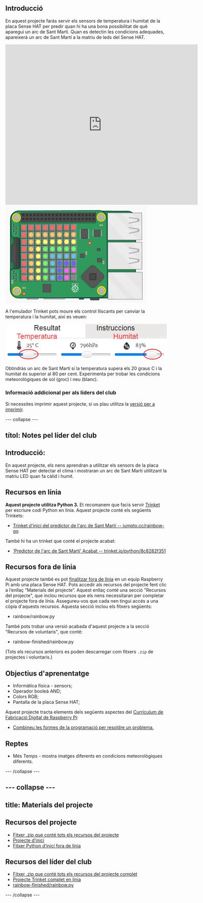 ## Introducció

En aquest projecte faràs servir els sensors de temperatura i humitat de la placa Sense HAT per predir quan hi ha una bona possibilitat de què aparegui un arc de Sant Martí. Quan es detectin les condicions adequades, apareixerà un arc de Sant Martí a la matriu de leds del Sense HAT.

<div class="trinket">
  <iframe src="https://trinket.io/embed/python/eaea4cb76c?outputOnly=true&start=result" width="600" height="500" frameborder="0" marginwidth="0" marginheight="0" allowfullscreen mark="crwd-mark">
</iframe> <img src="images/rainbow-final.png" />
</div>

A l'emulador Trinket pots moure els control lliscants per canviar la temperatura i la humitat, així es veuen:

![captura de pantalla](images/rainbow-sliders.png)

Obtindràs un arc de Sant Martí si la temperatura supera els 20 graus C i la humitat és superior al 80 per cent. Experimenta per trobar les condicions meteorològiques de sol (groc) i neu (blanc).

### Informació addicional per als líders del club

Si necessites imprimir aquest projecte, si us plau utilitza la [versió per a imprimir](https://projects.raspberrypi.org/ca-ES/projects/rainbow-predictor/print).

--- collapse ---

## títol: Notes pel líder del club

## Introducció:

En aquest projecte, els nens aprendran a utilitzar els sensors de la placa Sense HAT per detectar el clima i mostraran un arc de Sant Martí utilitzant la matriu LED quan fa càlid i humit.

## Recursos en línia

**Aquest projecte utilitza Python 3.** Et recomanem que facis servir [Trinket](https://trinket.io/) per escriure codi Python en línia. Aquest projecte conté els següents Trinkets:

* [Trinket d'inici del predictor de l'arc de Sant Martí -- jumpto.cc/rainbow-go](http://jumpto.cc/rainbow-go)

També hi ha un trinket que conté el projecte acabat:

* [‘Predictor de l'arc de Sant Martí’ Acabat -- trinket.io/python/8c8282f351](https://trinket.io/python/8c8282f351)

## Recursos fora de línia

Aquest projecte també es pot [finalitzar fora de línia](https://www.codeclubprojects.org/en-GB/resources/physical-sense-hat/) en un equip Raspberry Pi amb una placa Sense HAT. Pots accedir als recursos del projecte fent clic a l’enllaç “Materials del projecte”. Aquest enllaç conté una secció "Recursos del projecte", que inclou recursos que els nens necessitaran per completar el projecte fora de línia. Assegureu-vos que cada nen tingui accés a una còpia d'aquests recursos. Aquesta secció inclou els fitxers següents:

* rainbow/rainbow.py

També pots trobar una versió acabada d'aquest projecte a la secció "Recursos de voluntaris", que conté:

* rainbow-finished/rainbow.py

(Tots els recursos anteriors es poden descarregar com fitxers `.zip` de projectes i voluntaris.)

## Objectius d'aprenentatge

* Informàtica física - sensors;
* Operador booleà AND; 
* Colors RGB;
* Pantalla de la placa Sense HAT;

Aquest projecte tracta elements dels següents aspectes del [Currículum de Fabricació Digital de Raspberry Pi](http://rpf.io/curriculum):

* [Combineu les formes de la programació per resoldre un problema.](https://www.raspberrypi.org/curriculum/programming/builder)

## Reptes

* Més Temps - mostra imatges diferents en condicions meteorològiques diferents. 

--- /collapse ---

--- collapse ---
---
title: Materials del projecte
---

## Recursos del projecte

* [Fitxer .zip que conté tots els recursos del projecte](resources/rainbow-project-resources.zip)
* [Projecte d’inici](http://jumpto.cc/rainbow-go)
* [Fitxer Python d’inici fora de línia](resources/rainbow-rainbow.py)

## Recursos del líder del club

* [Fitxer .zip que conté tots els recursos del projecte complet](resources/rainbow-volunteer-resources.zip)
* [Projecte Trinket complet en línia](https://trinket.io/python/8c8282f351)
* [rainbow-finished/rainbow.py](resources/rainbow-final-rainbow.py)

--- /collapse ---